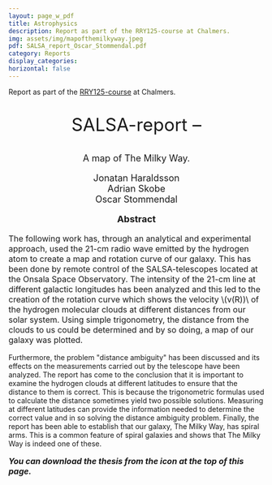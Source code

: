 ```yaml
---
layout: page_w_pdf
title: Astrophysics
description: Report as part of the RRY125-course at Chalmers.
img: assets/img/mapofthemilkyway.jpeg
pdf: SALSA_report_Oscar_Stommendal.pdf
category: Reports
display_categories:
horizontal: false
---
```

<!-- markdownlint-disable MD033 -->
<p>Report as part of the <a href="https://stommen.github.io/courses/rry125/" target="_blank" rel="noopener noreferrer">RRY125-course</a> at Chalmers.<p>

<p style="text-align:center; font-size:35px">SALSA-report –</p>

<p style="text-align:center; font-size:18px">A map of The Milky Way.</p>

<p style="text-align:center; font-size:18px">Jonatan Haraldsson <br>
                                            Adrian Skobe <br>
                                            Oscar Stommendal</p>

<p style="text-align:center; font-size:18px; font-weight: bold">Abstract</p>

<p style="text-align:left; font-size:16px">The following work has, through an analytical and experimental approach, used the 21-cm radio wave emitted by the hydrogen atom to create a map and rotation curve of our galaxy. This has been done by remote control of the SALSA-telescopes located at the Onsala Space Observatory. The intensity of the 21-cm line at different galactic longitudes has been analyzed and this led to the creation of the rotation curve which shows the velocity
\(v(R))\ of the hydrogen molecular clouds at different distances from our solar system. Using
simple trigonometry, the distance from the clouds to us could be determined and by so
doing, a map of our galaxy was plotted.

Furthermore, the problem "distance ambiguity" has been discussed and its effects on the
measurements carried out by the telescope have been analyzed. The report has come to
the conclusion that it is important to examine the hydrogen clouds at different latitudes
to ensure that the distance to them is correct. This is because the trigonometric formulas
used to calculate the distance sometimes yield two possible solutions. Measuring at different latitudes can provide the information needed to determine the correct value and in so solving the distance ambiguity problem. Finally, the report has been able to establish that our galaxy, The Milky Way, has spiral arms. This is a common feature of spiral
galaxies and shows that The Milky Way is indeed one of these.

<p style="text-align:left; font-size:16px; font-style: italic; font-weight: bold">You can download the thesis from the icon at the top of this page.</p>
